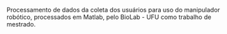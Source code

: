 Processamento de dados da coleta dos usuários para uso do manipulador robótico, processados em Matlab, pelo BioLab - UFU como trabalho de mestrado.